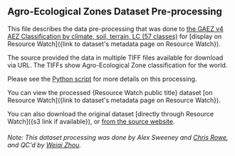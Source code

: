 ## Agro-Ecological Zones Dataset Pre-processing
This file describes the data pre-processing that was done to [the GAEZ v4 AEZ Classification by climate, soil, terrain, LC (57 classes)](https://gaez-data-portal-hqfao.hub.arcgis.com/pages/theme-details-theme-1) for [display on Resource Watch]({link to dataset's metadata page on Resource Watch}).

The source provided the data in multiple TIFF files available for download via URL. The TIFFs show Agro-Ecological Zone classification for the world.

Please see the [Python script](https://github.com/resource-watch/data-pre-processing/blob/master/foo_068_rw0_agro_ecological_zones/foo_068_rw0_agro_ecological_zones_processing.py) for more details on this processing.

You can view the processed {Resource Watch public title} dataset [on Resource Watch]({link to dataset's metadata page on Resource Watch}).

You can also download the original dataset [directly through Resource Watch]({s3 link if available}), or [from the source website]({https://gaez-data-portal-hqfao.hub.arcgis.com/pages/data-viewer}).

###### Note: This dataset processing was done by Alex Sweeney and [Chris Rowe](https://www.wri.org/profile/chris-rowe), and QC'd by [Weiqi Zhou](https://www.wri.org/profile/weiqi-zhou).
